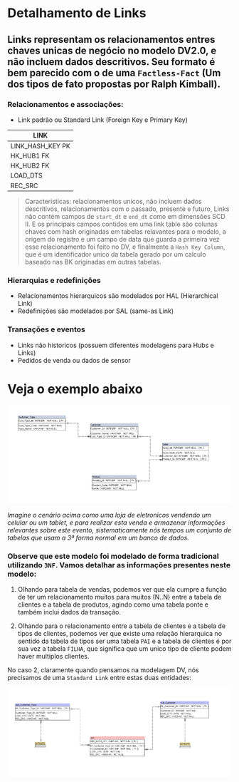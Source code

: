 ﻿# Detalhamento de Links

## Links representam os relacionamentos entres chaves unicas de negócio no modelo DV2.0, e não incluem dados descritivos. Seu formato é bem parecido com o de uma `Factless-Fact` (Um dos tipos de fato propostas por Ralph Kimball).

### Relacionamentos e associações:
- Link padrão ou Standard Link (Foreign Key e Primary Key)

| LINK              | 
|-------------------|
| LINK_HASH_KEY PK  | 
| HK_HUB1       FK  | 
| HK_HUB2       FK  | 
| LOAD_DTS          | 
| REC_SRC           |

> Caracteristicas: relacionamentos unicos, não incluem dados descritivos, relacionamentos com o passado, presente e futuro, Links não contém campos de `start_dt` e `end_dt` como em dimensões SCD II. E os principais campos contidos em uma link table são colunas chaves com hash originadas em tabelas relavantes para o modelo, a origem do registro e um campo de data que guarda a primeira vez esse relacionamento foi feito no DV, e finalmente a `Hash Key Column`, que é um identificador unico da tabela gerado por um calculo baseado nas BK originadas em outras tabelas.


### Hierarquias e redefinições
- Relacionamentos hierarquicos são modelados por HAL (Hierarchical Link)
- Redefinições são modelados por SAL (same-as Link)

### Transações e eventos
- Links não historicos (possuem diferentes modelagens para Hubs e Links)
- Pedidos de venda ou dados de sensor

# Veja o exemplo abaixo

![](../src/img/3NF_Sales.png)

_Imagine o cenário acima como uma loja de eletronicos vendendo um celular ou um tablet, e para realizar esta venda e armazenar informações relevantes sobre este evento, sistematicamente nós tempos um conjunto de tabelas que usam a 3ª forma normal em um banco de dados._

### __Observe que este modelo foi modelado de forma tradicional utilizando `3NF`. Vamos detalhar as informações presentes neste modelo:__

1. Olhando para tabela de vendas, podemos ver que ela cumpre a função de ter um relacionamento muitos para muitos (N..N) entre a tabela de clientes e a tabela de produtos, agindo como uma tabela ponte e também inclui dados da transação.

2. Olhando para o relacionamento entre a tabela de clientes e a tabela de tipos de clientes, podemos ver que existe uma relação hierarquica no sentido da tabela de tipos ser uma tabela `PAI` e a tabela de clientes é por sua vez a tabela `FILHA`, que significa que um unico tipo de cliente podem haver multiplos clientes. 

No caso 2, claramente quando pensamos na modelagem DV, nós precisamos de uma `Standard Link` entre estas duas entidades:

![](../src/img/hub_customer_link.png)
